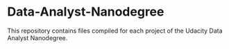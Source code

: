 # Data-Analyst-Nanodegree
This repository contains files compiled for each project of the Udacity Data Analyst Nanodegree.
